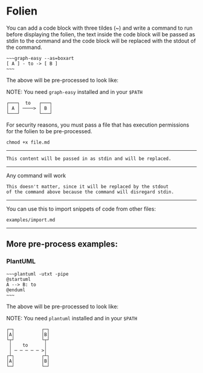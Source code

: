 # Folien

You can add a code block with three tildes (~) and write a command to run before displaying
the folien, the text inside the code block will be passed as stdin to the command
and the code block will be replaced with the stdout of the command.

```
~~~graph-easy --as=boxart
[ A ] - to -> [ B ]
~~~
```

The above will be pre-processed to look like:

NOTE: You need `graph-easy` installed and in your `$PATH`

```
┌───┐  to   ┌───┐
│ A │ ────> │ B │
└───┘       └───┘
```

For security reasons, you must pass a file that has execution permissions
for the folien to be pre-processed.

```
chmod +x file.md
```

---

```sd replaced processed
This content will be passed in as stdin and will be replaced.
```

---

Any command will work

```echo "You can do whatever, really"
This doesn't matter, since it will be replaced by the stdout
of the command above because the command will disregard stdin.
```

---

You can use this to import snippets of code from other files:

```xargs cat
examples/import.md
```

---

## More pre-process examples:

### PlantUML

```
~~~plantuml -utxt -pipe
@startuml
A --> B: to
@enduml
~~~
```

The above will be pre-processed to look like:

NOTE: You need `plantuml` installed and in your `$PATH`

```
┌─┐          ┌─┐
│A│          │B│
└┬┘          └┬┘
 │    to      │
 │ ─ ─ ─ ─ ─ >│
┌┴┐          ┌┴┐
│A│          │B│
└─┘          └─┘

```
